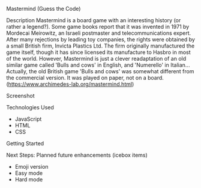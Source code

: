Mastermind (Guess the Code)

Description
Mastermind is a board game with an interesting history (or rather a legend?). Some game books report that it was invented in 1971 by Mordecai Meirowitz, an Israeli postmaster and telecommunications expert. After many rejections by leading toy companies, the rights were obtained by a small British firm, Invicta Plastics Ltd. The firm originally manufactured the game itself, though it has since licensed its manufacture to Hasbro in most of the world. However, Mastermind is just a clever readaptation of an old similar game called 'Bulls and cows' in English, and 'Numerello' in Italian... Actually, the old British game 'Bulls and cows' was somewhat different from the commercial version. It was played on paper, not on a board. (https://www.archimedes-lab.org/mastermind.html)

Screenshot


Technologies Used
* JavaScript
* HTML
* CSS


Getting Started



Next Steps: Planned future enhancements (icebox items)
* Emoji version
* Easy mode
* Hard mode